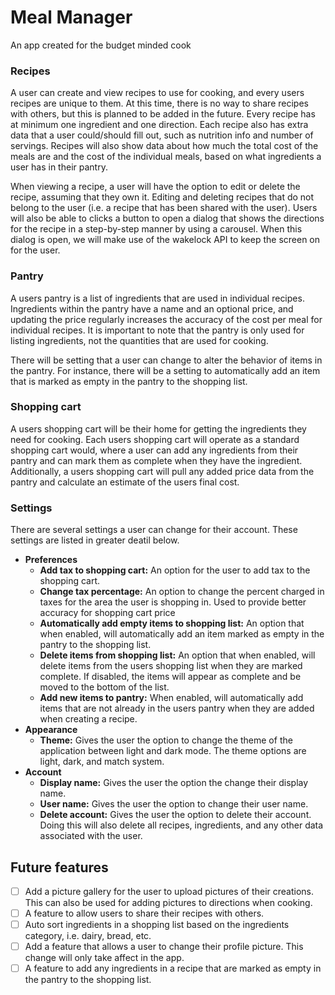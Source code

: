 # Meal Manager

An app created for the budget minded cook

### Recipes

A user can create and view recipes to use for cooking, and every users recipes are unique to them. At this time, there is no way to share recipes with others, but this is planned to be added in the future. Every recipe has at minimum one ingredient and one direction. Each recipe also has extra data that a user could/should fill out, such as nutrition info and number of servings. Recipes will also show data about how much the total cost of the meals are and the cost of the individual meals, based on what ingredients a user has in their pantry.

When viewing a recipe, a user will have the option to edit or delete the recipe, assuming that they own it. Editing and deleting recipes that do not belong to the user (i.e. a recipe that has been shared with the user). Users will also be able to clicks a button to open a dialog that shows the directions for the recipe in a step-by-step manner by using a carousel. When this dialog is open, we will make use of the wakelock API to keep the screen on for the user.

### Pantry

A users pantry is a list of ingredients that are used in individual recipes. Ingredients within the pantry have a name and an optional price, and updating the price regularly increases the accuracy of the cost per meal for individual recipes. It is important to note that the pantry is only used for listing ingredients, not the quantities that are used for cooking. 

There will be setting that a user can change to alter the behavior of items in the pantry. For instance, there will be a setting to automatically add an item that is marked as empty in the pantry to the shopping list.

### Shopping cart

A users shopping cart will be their home for getting the ingredients they need for cooking. Each users shopping cart will operate as a standard shopping cart would, where a user can add any ingredients from their pantry and can mark them as complete when they have the ingredient. Additionally, a users shopping cart will pull any added price data from the pantry and calculate an estimate of the users final cost.

### Settings

There are several settings a user can change for their account. These settings are listed in greater deatil below.
* **Preferences**
  - **Add tax to shopping cart:** An option for the user to add tax to the shopping cart.
  - **Change tax percentage:** An option to change the percent charged in taxes for the area the user is shopping in. Used to provide better accuracy for shopping cart price
  - **Automatically add empty items to shopping list:** An option that when enabled, will automatically add an item marked as empty in the pantry to the shopping list.
  - **Delete items from shopping list:** An option that when enabled, will delete items from the users shopping list when they are marked complete. If disabled, the items will appear as complete and be moved to the bottom of the list.
  - **Add new items to pantry:** When enabled, will automatically add items that are not already in the users pantry when they are added when creating a recipe.
* **Appearance**
  - **Theme:** Gives the user the option to change the theme of the application between light and dark mode. The theme options are light, dark, and match system.
* **Account**
  - **Display name:** Gives the user the option the change their display name.
  - **User name:** Gives the user the option to change their user name.
  - **Delete account:** Gives the user the option to delete their account. Doing this will also delete all recipes, ingredients, and any other data associated with the user.

## Future features
* [ ] Add a picture gallery for the user to upload pictures of their creations. This can also be used for adding pictures to directions when cooking.
* [ ] A feature to allow users to share their recipes with others.
* [ ] Auto sort ingredients in a shopping list based on the ingredients category, i.e. dairy, bread, etc.
* [ ] Add a feature that allows a user to change their profile picture. This change will only take affect in the app.
* [ ] A feature to add any ingredients in a recipe that are marked as empty in the pantry to the shopping list.
